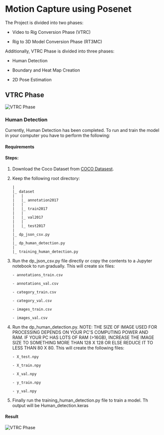 # Motion Capture using Posenet

The Project is divided into two phases:
- Video to Rig Conversion Phase (VTRC)
	
- Rig to 3D Model Conversion Phase (RT3MC)

Additionally, VTRC Phase is divided into three phases:
- Human Detection 
	
- Boundary and Heat Map Creation
	
- 2D Pose Estimation

## VTRC Phase

![VTRC Phase](https://github.com/abiral001/motioncapture_posenet/blob/master/resources/vtrc_model.png)

### Human Detection

Currently, Human Detection has been completed. To run and train the model in your computer you have to perform the following:

#### Requirements

#### Steps:

1.	Download the Coco Dataset from [COCO Datasest](http://cocodataset.org/#download).
2.	Keep the following root directory:
		
		|
		|_ dataset
		|	|
		|	|_ annotation2017
		|	|
		|	|_ train2017
		|	|
		|	|_ val2017
		|	|
		|	|_ test2017
		|
		|_ dp_json_csv.py
		|
		|_ dp_human_detection.py
		|
		|_ training_human_detection.py


3.	Run the dp_json_csv.py file directly or copy the contents to a Jupyter notebook to run gradually. This will create six files:

		- annotations_train.csv

		- annotations_val.csv
		
		- category_train.csv
			
		- category_val.csv
			
		- images_train.csv
			
		- images_val.csv

4.	Run the dp_human_detection.py. NOTE: THE SIZE OF IMAGE USED FOR PROCESSING DEPENDS ON YOUR PC'S COMPUTING POWER AND RAM. IF YOUR 	PC HAS LOTS OF RAM (>16GB), INCREASE THE IMAGE SIZE TO SOMETHING MORE THAN 128 X 128 OR ELSE REDUCE IT TO LESS THAN 80 X 80. This 	will create the following files:
			
		- X_test.npy
			
		- X_train.npy
			
		- X_val.npy
			
		- y_train.npy
			
		- y_val.npy

5.	Finally run the training_human_detection.py file to train a model. Th output will be Human_detection.keras 

#### Result


![VTRC Phase](https://github.com/abiral001/motioncapture_posenet/blob/master/resources/human_detection_results.png)

